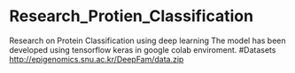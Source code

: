# Research_Protien_Classification
Research on Protein Classification using deep learning
The model has been developed using tensorflow keras in google colab enviroment.
#Datasets 
http://epigenomics.snu.ac.kr/DeepFam/data.zip
